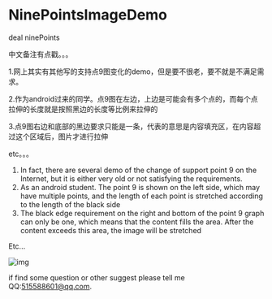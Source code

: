 # NinePointsImageDemo
deal ninePoints

中文备注有点戳。。。

1.网上其实有其他写的支持点9图变化的demo，但是要不很老，要不就是不满足需求。

2.作为android过来的同学。点9图在左边，上边是可能会有多个点的，而每个点拉伸的长度就是按照黑边的长度等比例来拉伸的

3.点9图右边和底部的黑边要求只能是一条，代表的意思是内容填充区，在内容超过这个区域后，图片才进行拉伸

etc。。。


1. In fact, there are several demo of the change of support point 9 on the Internet, 
but it is either very old or not satisfying the requirements.
2. As an android student. The point 9 is shown on the left side,
which may have multiple points, and the length of each point is stretched according to the length of the black side
3. The black edge requirement on the right and bottom of the point 9 graph can only be one, 
which means that the content fills the area. After the content exceeds this area, the image will be stretched

Etc...


 ![img](https://github.com/mjlovelf/NinePointsImageDemo/blob/master/ddd.gif)

if find some question or other suggest please tell me QQ:515588601@qq.com.

